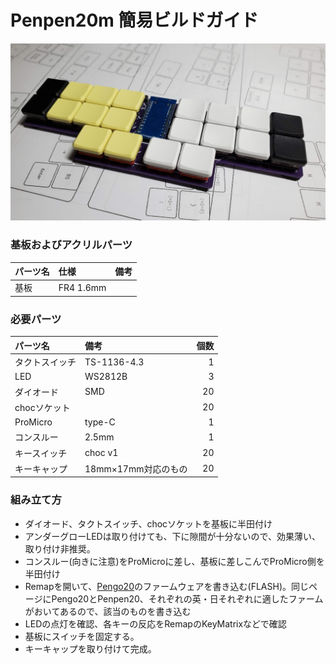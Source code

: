 # Penpen20m 簡易ビルドガイド
![Penpen20m](../images/penpen20.jpg)

### 基板およびアクリルパーツ
|パーツ名|仕様|備考|
|:---|:---|:---|
|基板|FR4 1.6mm||

### 必要パーツ
|パーツ名|備考|個数|
|:---|:---|---:|
|タクトスイッチ|TS-1136-4.3|1|
|LED|WS2812B|3|
|ダイオード|SMD|20|
|chocソケット||20|
|ProMicro|type-C|1|
|コンスルー|2.5mm|1|
|キースイッチ|choc v1|20|
|キーキャップ|18mm×17mm対応のもの|20|

### 組み立て方
- ダイオード、タクトスイッチ、chocソケットを基板に半田付け
- アンダーグローLEDは取り付けても、下に隙間が十分ないので、効果薄い、取り付け非推奨。
- コンスルー(向きに注意)をProMicroに差し、基板に差しこんでProMicro側を半田付け
- Remapを開いて、[Pengo20](https://remap-keys.app/catalog/NtWGzE0zA4201EqOwXhT)のファームウェアを書き込む(FLASH)。同じページにPengo20とPenpen20、それぞれの英・日それぞれに適したファームがおいてあるので、該当のものを書き込む
- LEDの点灯を確認、各キーの反応をRemapのKeyMatrixなどで確認
- 基板にスイッチを固定する。
- キーキャップを取り付けて完成。
